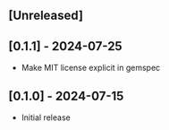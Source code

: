 ## [Unreleased]

## [0.1.1] - 2024-07-25

- Make MIT license explicit in gemspec

## [0.1.0] - 2024-07-15

- Initial release
